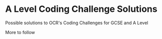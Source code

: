 # A Level Coding Challenge Solutions

Possible solutions to OCR's Coding Challenges for GCSE and A Level

More to follow
